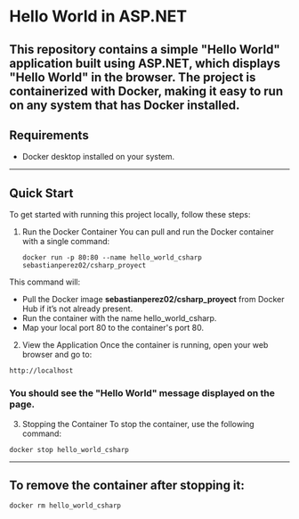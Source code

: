 

# Hello World in ASP.NET
**This repository contains a simple "Hello World" application built using ASP.NET, which displays "Hello World" in the browser. The project is containerized with Docker, making it easy to run on any system that has Docker installed.**
---
## Requirements
- Docker desktop installed on your system.

---
## Quick Start
To get started with running this project locally, follow these steps:

1. Run the Docker Container
You can pull and run the Docker container with a single command:

   ~~~
   docker run -p 80:80 --name hello_world_csharp sebastianperez02/csharp_proyect
   ~~~
This command will:

- Pull the Docker image **sebastianperez02/csharp_proyect** from Docker Hub if it’s not already present.
- Run the container with the name hello_world_csharp.
- Map your local port 80 to the container's port 80.

2. View the Application
Once the container is running, open your web browser and go to:

~~~
http://localhost
~~~
### You should see the "Hello World" message displayed on the page.

3. Stopping the Container
To stop the container, use the following command:

~~~
docker stop hello_world_csharp
~~~
---
## To remove the container after stopping it:

~~~
docker rm hello_world_csharp
~~~

